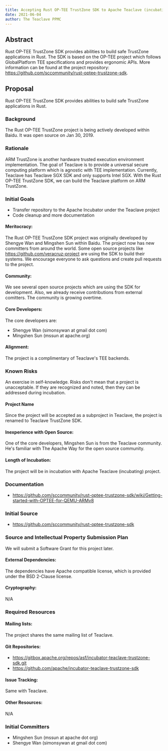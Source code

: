 ```yaml
---
title: Accepting Rust OP-TEE TrustZone SDK to Apache Teaclave (incubating) Proposal
date: 2021-06-04
author: The Teaclave PPMC
---
```


## Abstract

Rust OP-TEE TrustZone SDK provides abilities to build safe TrustZone
applications in Rust. The SDK is based on the OP-TEE project which
follows GlobalPlatform TEE specifications and provides ergonomic APIs.
More information can be found at the project repository:
https://github.com/sccommunity/rust-optee-trustzone-sdk.

## Proposal

Rust OP-TEE TrustZone SDK provides abilities to build safe TrustZone
applications in Rust.

### Background

The Rust OP-TEE TrustZone project is being actively developed within
Baidu. It was open source on Jan 30, 2019.

### Rationale

ARM TrustZone is another hardware trusted execution environment
implementation. The goal of Teaclave is to provide a universal secure
computing platform which is agnostic with TEE implementation.
Currently, Teaclave has Teaclave SGX SDK and only supports Intel SGX.
With the Rust OP-TEE TrustZone SDK, we can build the Teaclave platform
on ARM TrustZone.

### Initial Goals

- Transfer repository to the Apache Incubator under the Teaclave project
- Code cleanup and more documentation

#### Meritocracy:

The Rust OP-TEE TrustZone SDK project was originally developed by
Shengye Wan and Mingshen Sun within Baidu. The project now has new
committers from around the world. Some open source projects like
https://github.com/veracruz-project are using the SDK to build their
systems. We encourage everyone to ask questions and create pull
requests to the project.

#### Community:

We see several open source projects which are using the SDK for
development. Also, we already receive contributions from external
comitters. The community is growing overtime.

#### Core Developers:

The core developers are:
- Shengye Wan (simonsywan at gmail dot com)
- Mingshen Sun (mssun at apache.org)

#### Alignment:

The project is a complimentary of Teaclave's TEE backends.

### Known Risks

An exercise in self-knowledge. Risks don't mean that a project is
unacceptable. If they are recognized and noted, then they can be
addressed during incubation.

#### Project Name

Since the project will be accepted as a subproject in Teaclave, the
project is renamed to Teaclave TrustZone SDK.

#### Inexperience with Open Source:

One of the core developers, Mingshen Sun is from the Teaclave
community. He's familiar with The Apache Way for the open source
community.

#### Length of Incubation:

The project will be in incubation with Apache Teaclave (incubating) project.

### Documentation

- https://github.com/sccommunity/rust-optee-trustzone-sdk/wiki/Getting-started-with-OPTEE-for-QEMU-ARMv8

### Initial Source

- https://github.com/sccommunity/rust-optee-trustzone-sdk

### Source and Intellectual Property Submission Plan

We will submit a Software Grant for this project later.

#### External Dependencies:

The dependencies have Apache compatible license, which is provided
under the BSD 2-Clause license.

#### Cryptography:

N/A

### Required Resources

#### Mailing lists:

The project shares the same mailing list of Teaclave.

#### Git Repositories:

- https://gitbox.apache.org/repos/asf/incubator-teaclave-trustzone-sdk.git
- https://github.com/apache/incubator-teaclave-trustzone-sdk

#### Issue Tracking:

Same with Teaclave.

#### Other Resources:

N/A

### Initial Committers

- Mingshen Sun (mssun at apache dot org)
- Shengye Wan (simonsywan at gmail dot com)
